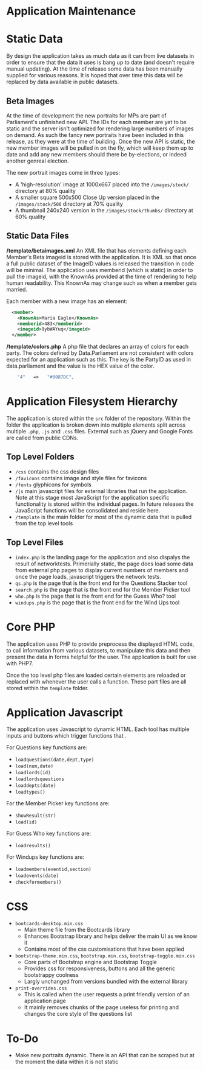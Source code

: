 # Application Maintenance

# Static Data
By design the application takes as much data as it can from live datasets in order to ensure that the data it uses is bang up to date (and doesn't require manual updating). At the time of release some data has been manually supplied for various reasons. It is hoped that over time this data will be replaced by data available in public datasets. 

## Beta Images 
At the time of development the new portraits for MPs are part of Parliament's unfinished new API. The IDs for each member are yet to be static and the server isn't optimized for rendering large numbers of images on demand. As such the fancy new portraits have been included in this release, as they were at the time of building. Once the new API is static, the new member images will be pulled in on the fly, which will keep them up to date and add any new members should there be by-elections, or indeed another genreal election. 

The new portrait images come in three types:
- A 'high-resolution' image at 1000x667 placed into the `/images/stock/` directory at 80% quality
- A smaller square 500x500 Close Up version placed in the `/images/stock/500` directory at 70% quality
- A thumbnail 240x240 version in the `/images/stock/thumbs/` directory at 60% quality

## Static Data Files
__/template/betaimages.xml__
An XML file that has elements defining each Member's Beta imageid is stored with the application. It is XML so that once a full public dataset of the ImageID values is released the transition in code will be minimal. The application uses memberid (which is static) in order to pull the imageid, with the KnownAs provided at the time of rendering to help human readability. This KnownAs may change such as when a member gets married.

Each member with a new image has an element: 
```xml
  <member>
    <KnownAs>Maria Eagle</KnownAs>
    <memberid>483</memberid>
    <imageid>9ybWAYuq</imageid>
  </member>
```

__/template/colors.php__
A php file that declares an array of colors for each party. The colors defined by Data.Parliament are not consistent with colors expected for an application such as this. The key is the PartyID as used in data.parliament and the value is the HEX value of the color.
```php
	"4"	  =>   "#0087DC",
```

# Application Filesystem Hierarchy
The application is stored within the `src` folder of the repository. Within the folder the application is broken down into multiple elements split across multiple `.php`, `.js` and `.css` files. External  such as jQuery and Google Fonts are called from public CDNs.

## Top Level Folders
* `/css` contains the css design files
* `/favicons` contains image and style files for favicons
* `/fonts` glyphicons for symbols
* `/js` main javascript files for external libraries that run the application. Note at this stage most JavaScript for the application specific functionality is stored within the individual pages. In future releases the JavaScript functions will be consolidated and reside here.
* `/template` is the main folder for most of the dynamic data that is pulled from the top level tools

## Top Level Files
* `index.php` is the landing page for the application and also dispalys the result of networktests. Primerially static, the page does load some data from external php pages to display current numbers of members and once the page loads, javascript triggers the network tests. 
* `qs.php` is the page that is the front end for the Questions Stacker tool
* `search.php` is the page that is the front end for the Member Picker tool
* `who.php` is the page that is the front end for the Guess Who? tool
* `windups.php` is the page that is the front end for the Wind Ups tool

# Core PHP
The application uses PHP to provide preprocess the displayed HTML code, to call information from various datasets, to manipulate this data and then present the data in forms helpful for the user. The application is built for use with PHP7.

Once the top level php files are loaded certain elements are reloaded or replaced with  whenever the user calls a function. These part files are all stored within the `template` folder. 

# Application Javascript
The application uses Javascript to dynamic HTML. Each tool has multiple inputs and buttons which trigger functions that . 

For Questions key functions are:
* `loadquestions(date,dept,type)`
* `load(num,date)` 
* `loadlords(id)`
* `loadlordsquestions`
* `loaddepts(date)`
* `loadtypes()`

For the Member Picker key functions are:
* `showResult(str)`
* `load(id)`

For Guess Who key functions are: 
* `loadresults()`


For Windups key functions are: 
* `loadmembers(eventid,section)` 
* `loadevents(date)`
* `checkformembers()`

# CSS
* `bootcards-desktop.min.css`
    * Main theme file from the Bootcards library
    * Enhances Bootstrap library and helps deliver the main UI as we know it
    * Contains most of the css customisations that have been applied
* `bootstrap-theme.min.css`, `bootstrap.min.css`, `bootstrap-toggle.min.css`
    * Core parts of Bootstrap engine and Bootstrap Toggle 
    * Provides css for responsiveness, buttons and all the generic bootstrappy coolness
    * Largly unchanged from versions bundled with the external library
* `print-overrides.css`
    * This is called when the user requests a print friendly version of an application page
    * It mainly removes chunks of the page useless for printing and changes the core style of the questions list

# To-Do
 - Make new portraits dynamic. There is an API that can be scraped but at the moment the data within it is not static
